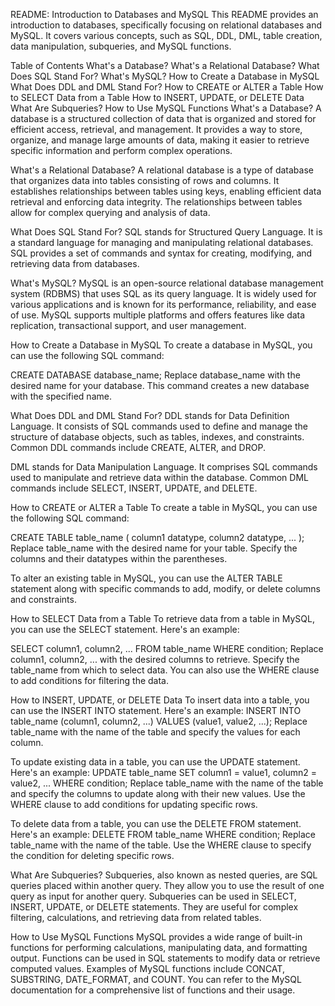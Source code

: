README: Introduction to Databases and MySQL
This README provides an introduction to databases, specifically focusing on relational databases and MySQL. It covers various concepts, such as SQL, DDL, DML, table creation, data manipulation, subqueries, and MySQL functions.

Table of Contents
What's a Database?
What's a Relational Database?
What Does SQL Stand For?
What's MySQL?
How to Create a Database in MySQL
What Does DDL and DML Stand For?
How to CREATE or ALTER a Table
How to SELECT Data from a Table
How to INSERT, UPDATE, or DELETE Data
What Are Subqueries?
How to Use MySQL Functions
What's a Database?
A database is a structured collection of data that is organized and stored for efficient access, retrieval, and management. It provides a way to store, organize, and manage large amounts of data, making it easier to retrieve specific information and perform complex operations.

What's a Relational Database?
A relational database is a type of database that organizes data into tables consisting of rows and columns. It establishes relationships between tables using keys, enabling efficient data retrieval and enforcing data integrity. The relationships between tables allow for complex querying and analysis of data.

What Does SQL Stand For?
SQL stands for Structured Query Language. It is a standard language for managing and manipulating relational databases. SQL provides a set of commands and syntax for creating, modifying, and retrieving data from databases.

What's MySQL?
MySQL is an open-source relational database management system (RDBMS) that uses SQL as its query language. It is widely used for various applications and is known for its performance, reliability, and ease of use. MySQL supports multiple platforms and offers features like data replication, transactional support, and user management.

How to Create a Database in MySQL
To create a database in MySQL, you can use the following SQL command:

CREATE DATABASE database_name;
Replace database_name with the desired name for your database. This command creates a new database with the specified name.

What Does DDL and DML Stand For?
DDL stands for Data Definition Language. It consists of SQL commands used to define and manage the structure of database objects, such as tables, indexes, and constraints. Common DDL commands include CREATE, ALTER, and DROP.

DML stands for Data Manipulation Language. It comprises SQL commands used to manipulate and retrieve data within the database. Common DML commands include SELECT, INSERT, UPDATE, and DELETE.

How to CREATE or ALTER a Table
To create a table in MySQL, you can use the following SQL command:

CREATE TABLE table_name (
    column1 datatype,
    column2 datatype,
    ...
);
Replace table_name with the desired name for your table. Specify the columns and their datatypes within the parentheses.

To alter an existing table in MySQL, you can use the ALTER TABLE statement along with specific commands to add, modify, or delete columns and constraints.

How to SELECT Data from a Table
To retrieve data from a table in MySQL, you can use the SELECT statement. Here's an example:

SELECT column1, column2, ...
FROM table_name
WHERE condition;
Replace column1, column2, ... with the desired columns to retrieve. Specify the table_name from which to select data. You can also use the WHERE clause to add conditions for filtering the data.

How to INSERT, UPDATE, or DELETE Data
To insert data into a table, you can use the INSERT INTO statement. Here's an example:
INSERT INTO table_name (column1, column2, ...)
VALUES (value1, value2, ...);
Replace table_name with the name of the table and specify the values for each column.

To update existing data in a table, you can use the UPDATE statement. Here's an example:
UPDATE table_name
SET column1 = value1, column2 = value2, ...
WHERE condition;
Replace table_name with the name of the table and specify the columns to update along with their new values. Use the WHERE clause to add conditions for updating specific rows.

To delete data from a table, you can use the DELETE FROM statement. Here's an example:
DELETE FROM table_name
WHERE condition;
Replace table_name with the name of the table. Use the WHERE clause to specify the condition for deleting specific rows.

What Are Subqueries?
Subqueries, also known as nested queries, are SQL queries placed within another query. They allow you to use the result of one query as input for another query. Subqueries can be used in SELECT, INSERT, UPDATE, or DELETE statements. They are useful for complex filtering, calculations, and retrieving data from related tables.

How to Use MySQL Functions
MySQL provides a wide range of built-in functions for performing calculations, manipulating data, and formatting output. Functions can be used in SQL statements to modify data or retrieve computed values. Examples of MySQL functions include CONCAT, SUBSTRING, DATE_FORMAT, and COUNT. You can refer to the MySQL documentation for a comprehensive list of functions and their usage.

